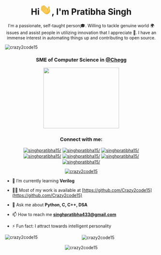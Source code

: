 
<h1 align="center">Hi<img src="https://raw.githubusercontent.com/ABSphreak/ABSphreak/master/gifs/Hi.gif" width="40" height="35" />, I'm Pratibha Singh</h1>
<p align="center"> I'm a passionate, self-taught person🎓. Willing to tackle genuine world 🌍 issues and assist people in utilizing innovation that I appreciate 🤩. I have an immense interest in automating things up and contributing to open source.</p>

<p align="left"> <img src="https://komarev.com/ghpvc/?username=crazy2code15&label=Profile%20views&color=0e75b6&style=flat" alt="crazy2code15"/> </p>
<h3 align="center"> SME of Computer Science in <a href="https://www.chegg.com/"> @Chegg </a></h3>

<p align="center">
<img src="https://cdn.dribbble.com/users/542979/screenshots/3000076/sarah-working-on-computer.gif" width="250" height="200" />
</p>

<h3 align="center">Connect with me:</h3>
<p align="center">
<a href="singhpratibha433@gmail.com" target="blank"><img align="center" src="https://news.wirefly.com/sites/phonedog.com/files/styles/blog_entry/public/blog/main_image/2020/10/gmail-new-icon-2.jpg?itok=McR8B1ny" alt="singhpratibha15/" height="30" width="40" /></a>
<a href="https://github.com/Crazy2code15" target="blank"><img align="center" src="https://cdn4.iconfinder.com/data/icons/iconsimple-logotypes/512/github-512.png" alt="singhpratibha15/" height="30" width="40" /></a>
<a href="https://www.instagram.com/instaclicks15/" target="blank"><img align="center" src="https://upload.wikimedia.org/wikipedia/commons/thumb/5/58/Instagram-Icon.png/1200px-Instagram-Icon.png" alt="singhpratibha15/" height="30" width="40" /></a>
<a href="https://www.linkedin.com/in/singhpratibha15/" target="blank"><img align="center" src="https://upload.wikimedia.org/wikipedia/commons/thumb/e/e9/Linkedin_icon.svg/1024px-Linkedin_icon.svg.png" alt="singhpratibha15/" height="30" width="40" /></a>
<a href="https://twitter.com/crazy2code15" target="blank"><img align="center" src="http://icons.iconarchive.com/icons/iynque/ios7-style/1024/Twitter-icon.png" alt="singhpratibha15/" height="30" width="40" /></a>
<a href="https://www.kaggle.com/crazy2code15" target="blank"><img align="center" src="https://cdn3.iconfinder.com/data/icons/logos-and-brands-adobe/512/189_Kaggle-512.png" alt="singhpratibha15/" height="30" width="40" /></a>
<a href="https://medium.com/@singhpratibha433" target="blank"><img align="center" src="https://cdn.onlinewebfonts.com/svg/img_256332.png" alt="singhpratibha15/" height="30" width="40" /></a>
</p>


<p align="center"><a href="https://twitter.com/crazy2code15" target="blank"><img src="https://img.shields.io/twitter/follow/crazy2code15?logo=twitter&style=for-the-badge" alt="crazy2code15" /></a></p>

- 🌱 I’m currently learning **Verilog**

- 👨‍💻 Most of my work is available at [https://github.com/Crazy2code15](https://github.com/Crazy2code15)

- 💬 Ask me about **Python, C, C++, DSA**

- 📫 How to reach me **singhpratibha433@gmail.com**

- ⚡ Fun fact: I attract towards intelligent personality

<p align="center"><img align="left" src="https://github-readme-stats.vercel.app/api/top-langs?username=crazy2code15&show_icons=true&locale=en&layout=compact" alt="crazy2code15" /></p>

<p align="center">&nbsp;<img align="center" src="https://github-readme-stats.vercel.app/api?username=crazy2code15&show_icons=true&locale=en" alt="crazy2code15" /></p>

<p align="center"><img align="center" src="https://github-readme-streak-stats.herokuapp.com/?user=crazy2code15&" alt="crazy2code15" /></p>
